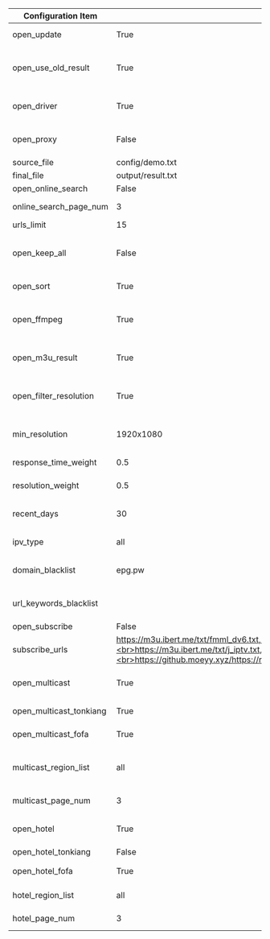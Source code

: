| Configuration Item      | Default Value                                                                                                                                                                                                   | Description                                                                                                                                |
| ----------------------- | --------------------------------------------------------------------------------------------------------------------------------------------------------------------------------------------------------------- | ------------------------------------------------------------------------------------------------------------------------------------------ |
| open_update             | True                                                                                                                                                                                                            | Enable updates, if disabled then only the result page service is run                                                                       |
| open_use_old_result     | True                                                                                                                                                                                                            | Enable the use of historical update results (including the interface for template and result files) and merge them into the current update |
| open_driver             | True                                                                                                                                                                                                            | Enable browser execution, If there are no updates, this mode can be enabled, which consumes more performance                               |
| open_proxy              | False                                                                                                                                                                                                           | Enable proxy, automatically obtains free available proxies, If there are no updates, this mode can be enabled                              |
| source_file             | config/demo.txt                                                                                                                                                                                                 | Template file path                                                                                                                         |
| final_file              | output/result.txt                                                                                                                                                                                               | Generated result file path                                                                                                                 |
| open_online_search      | False                                                                                                                                                                                                           | Enable online search source feature                                                                                                        |
| online_search_page_num  | 3                                                                                                                                                                                                               | Page retrieval quantity for online search channels                                                                                         |
| urls_limit              | 15                                                                                                                                                                                                              | Number of interfaces per channel                                                                                                           |
| open_keep_all           | False                                                                                                                                                                                                           | Retain all search results, retain results with non-template channel names, recommended to be turned on when manually maintaining           |
| open_sort               | True                                                                                                                                                                                                            | Enable the sorting function (response speed, date, resolution)                                                                             |
| open_ffmpeg             | True                                                                                                                                                                                                            | Enable speed testing using FFmpeg to obtain more accurate speed and resolution information. Manual installation is required in advance.    |
| open_m3u_result         | True                                                                                                                                                                                                            | Enable the conversion to generate m3u file type result links, supporting the display of channel icons                                      |
| open_filter_resolution  | True                                                                                                                                                                                                            | Enable resolution filtering, interfaces with resolution lower than the minimum resolution (min_resolution) will be filtered                |
| min_resolution          | 1920x1080                                                                                                                                                                                                       | Minimum interface resolution, requires enabling open_filter_resolution to take effect                                                      |
| response_time_weight    | 0.5                                                                                                                                                                                                             | Response time weight value (the sum of all weight values should be 1)                                                                      |
| resolution_weight       | 0.5                                                                                                                                                                                                             | Resolution weight value (the sum of all weight values should be 1)                                                                         |
| recent_days             | 30                                                                                                                                                                                                              | Retrieve interfaces updated within a recent time range (in days), reducing appropriately can avoid matching issues                         |
| ipv_type                | all                                                                                                                                                                                                            | The type of interface in the generated result, optional values: ipv4, ipv6, all                                                            |
| domain_blacklist        | epg.pw                                                                                                                                                                                                          | Interface domain blacklist, used to filter out interfaces with low-quality, ad-inclusive domains                                           |
| url_keywords_blacklist  |                                                                                                                                                                                                                 | Interface keyword blacklist, used to filter out interfaces containing specific characters                                                  |
| open_subscribe          | False                                                                                                                                                                                                           | Enable subscription source feature                                                                                                         |
| subscribe_urls          | https://m3u.ibert.me/txt/fmml_dv6.txt,<br>https://m3u.ibert.me/txt/o_cn.txt,<br>https://m3u.ibert.me/txt/j_iptv.txt,<br>https://github.moeyy.xyz/https://raw.githubusercontent.com/PizazzGY/TVBox/main/live.txt | Subscription source list                                                                                                                   |
| open_multicast          | True                                                                                                                                                                                                            | Enable the multicast source function, after disabling it all multicast sources will stop working                                           |
| open_multicast_tonkiang | True                                                                                                                                                                                                            | Enable Tonkiang multicast source work mode                                                                                                 |
| open_multicast_fofa     | True                                                                                                                                                                                                            | Enable FOFA multicast source work mode                                                                                                     |
| multicast_region_list   | all                                                                                                                                                                                                             | Multicast source region list, [more regions](../updates/multicast/multicast_map.json, all means all regions)                               |
| multicast_page_num      | 3                                                                                                                                                                                                               | Number of pages to retrieve for multicast regions                                                                                          |
| open_hotel              | True                                                                                                                                                                                                            | Enable the hotel source function, after closing it all hotel source working modes will be disabled                                         |
| open_hotel_tonkiang     | False                                                                                                                                                                                                           | Enable Tonkiang hotel source work mode                                                                                                     |
| open_hotel_fofa         | True                                                                                                                                                                                                            | Enable FOFA、ZoomEye hotel source work mode                                                                                                |
| hotel_region_list       | all                                                                                                                                                                                                             | List of hotel source regions, [more regions](../updates/fofa/fofa_map.py), 'all' indicates all regions                                     |
| hotel_page_num          | 3                                                                                                                                                                                                               | Number of pages to retrieve for hotel regions                                                                                              |
